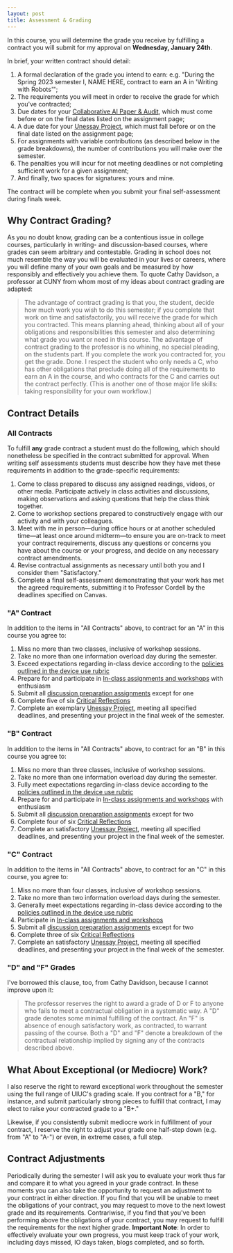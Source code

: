```yaml
---
layout: post
title: Assessment & Grading
---
```


In this course, you will determine the grade you receive by fulfilling a contract you will submit for my approval on **Wednesday, January 24th**. 

In brief, your written contract should detail: 

1. A formal declaration of the grade you intend to earn: e.g. "During the Spring 2023 semester I, NAME HERE, contract to earn an A in 'Writing with Robots'";
2. The requirements you will meet in order to receive the grade for which you've contracted;  
3. Due dates for your [Collaborative AI Paper & Audit](syllabus/assignments/aipaper), which must come before or on the final dates listed on the assignment page;
4. A due date for your [Unessay Project](syllabus/assignments/unessay), which must fall before or on the final date listed on the assignment page;
5. For assignments with variable contributions (as described below in the grade breakdowns), the number of contributions you will make over the semester.
6. The penalties you will incur for not meeting deadlines or not completing sufficient work for a given assignment; 
7. And finally, two spaces for signatures: yours and mine. 

The contract will be complete when you submit your final self-assessment during finals week.

## Why Contract Grading?

As you no doubt know, grading can be a contentious issue in college courses, particularly in writing- and discussion-based courses, where grades can seem arbitrary and contestable. Grading in school does not much resemble the way you will be evaluated in your lives or careers, where you will define many of your own goals and be measured by how responsibly and effectively you achieve them. To quote Cathy Davidson, a professor at CUNY from whom most of my ideas about contract grading are adapted:

> The advantage of contract grading is that you, the student, decide how much work you wish to do this semester; if you complete that work on time and satisfactorily, you will receive the grade for which you contracted. This means planning ahead, thinking about all of your obligations and responsibilities this semester and also determining what grade you want or need in this course. The advantage of contract grading to the professor is no whining, no special pleading, on the students part. If you complete the work you contracted for, you get the grade. Done. I respect the student who only needs a C, who has other obligations that preclude doing all of the requirements to earn an A in the course, and who contracts for the C and carries out the contract perfectly. (This is another one of those major life skills: taking responsibility for your own workflow.)

## Contract Details

### All Contracts

To fulfill **any** grade contract a student must do the following, which should nonetheless be specified in the contract submitted for approval. When writing self assessments students must describe how they have met these requirements in addition to the grade-specific requirements:

1. Come to class prepared to discuss any assigned readings, videos, or other media. Participate actively in class activities and discussions, making observations and asking questions that help the class think together.
2. Come to workshop sections prepared to constructively engage with our activity and with your colleagues.
3. Meet with me in person—during office hours or at another scheduled time—at least once around midterm—to ensure you are on-track to meet your contract requirements, discuss any questions or concerns you have about the course or your progress, and decide on any necessary contract amendments.
4. Revise contractual assignments as necessary until both you and I consider them "Satisfactory."
5. Complete a final self-assessment demonstrating that your work has met the agreed requirements, submitting it to Professor Cordell by the deadlines specified on Canvas.

### "A" Contract

In addition to the items in "All Contracts" above, to contract for an "A" in this course you agree to:

1. Miss no more than two classes, inclusive of workshop sessions.
2. Take no more than one information overload day during the semester. 
3. Exceed expectations regarding in-class device according to the [policies outlined in the device use rubric](syllabus/policies/)
4. Prepare for and participate in [In-class assignments and workshops](syllabus/assignments/in-class) with enthusiasm 
5. Submit all [discussion preparation assignments](syllabus/assignments/discussion-prep) except for one
6. Complete five of six [Critical Reflections](syllabus/assignments/critical-reflections/)
7. Complete an exemplary [Unessay Project](syllabus/assignments/unessay), meeting all specified deadlines, and presenting your project in the final week of the semester.

### "B" Contract

In addition to the items in "All Contracts" above,  to contract for an "B" in this course you agree to:

1. Miss no more than three classes, inclusive of workshop sessions.
2. Take no more than one information overload day during the semester. 
3. Fully meet expectations regarding in-class device according to the [policies outlined in the device use rubric](syllabus/policies/)
4. Prepare for and participate in [In-class assignments and workshops](syllabus/assignments/in-class) with enthusiasm 
5. Submit all [discussion preparation assignments](syllabus/assignments/discussion-prep) except for two
6. Complete four of six [Critical Reflections](syllabus/assignments/critical-reflections/)
7. Complete an satisfactory [Unessay Project](syllabus/assignments/unessay), meeting all specified deadlines, and presenting your project in the final week of the semester.

### "C" Contract

In addition to the items in "All Contracts" above, to contract for an "C" in this course, you agree to:

1. Miss no more than four classes, inclusive of workshop sessions.
2. Take no more than two information overload days during the semester. 
3. Generally meet expectations regarding in-class device according to the [policies outlined in the device use rubric](syllabus/policies/)
4. Participate in [In-class assignments and workshops](syllabus/assignments/in-class)
5. Submit all [discussion preparation assignments](syllabus/assignments/discussion-prep) except for two
6. Complete three of six [Critical Reflections](syllabus/assignments/critical-reflections/)
7. Complete an satisfactory [Unessay Project](syllabus/assignments/unessay), meeting all specified deadlines, and presenting your project in the final week of the semester.

### "D" and "F" Grades

I've borrowed this clause, too, from Cathy Davidson, because I cannot improve upon it:

> The professor reserves the right to award a grade of D or F to anyone who fails to meet a contractual obligation in a systematic way. A "D" grade denotes some minimal fulfilling of the contract. An "F" is absence of enough satisfactory work, as contracted, to warrant passing of the course. Both a "D" and "F" denote a breakdown of the contractual relationship implied by signing any of the contracts described above.

## What About Exceptional (or Mediocre) Work?

I also reserve the right to reward exceptional work throughout the semester using the full range of UIUC's grading scale. If you contract for a "B," for instance, and submit particularly strong pieces to fulfill that contract, I may elect to raise your contracted grade to a "B+."

Likewise, if you consistently submit mediocre work in fulfillment of your contract, I reserve the right to adjust your grade one half-step down (e.g. from "A" to "A-") or even, in extreme cases, a full step.

## Contract Adjustments

Periodically during the semester I will ask you to evaluate your work thus far and compare it to what you agreed in your grade contract. In these moments you can also take the opportunity to request an adjustment to your contract in either direction. If you find that you will be unable to meet the obligations of your contract, you may request to move to the next lowest grade and its requirements. Contrariwise, if you find that you've been performing above the obligations of your contract, you may request to fulfill the requirements for the next higher grade. **Important Note**: In order to effectively evaluate your own progress, you must keep track of your work, including days missed, IO days taken, blogs completed, and so forth.